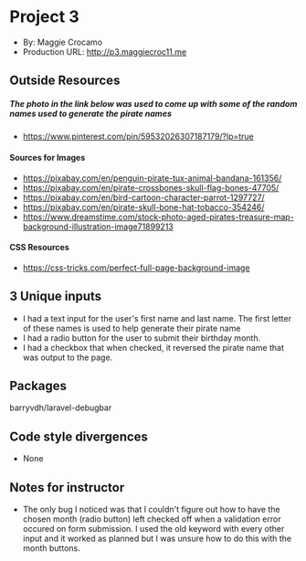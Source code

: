 # Project 3
+ By: Maggie Crocamo
+ Production URL: <http://p3.maggiecroc11.me>

## Outside Resources
##### The photo in the link below was used to come up with some of the random names used to generate the pirate names
+ https://www.pinterest.com/pin/59532026307187179/?lp=true

#### Sources for Images
+ https://pixabay.com/en/penguin-pirate-tux-animal-bandana-161356/
+ https://pixabay.com/en/pirate-crossbones-skull-flag-bones-47705/
+ https://pixabay.com/en/bird-cartoon-character-parrot-1297727/
+ https://pixabay.com/en/pirate-skull-bone-hat-tobacco-354246/
+ https://www.dreamstime.com/stock-photo-aged-pirates-treasure-map-background-illustration-image71899213

#### CSS Resources
+ https://css-tricks.com/perfect-full-page-background-image

## 3 Unique inputs
+ I had a text input for the user's first name and last name. The first letter of these names is used to help generate their pirate name 
+ I had a radio button for the user to submit their birthday month.
+ I had a checkbox that when checked, it reversed the pirate name that was output to the page.

## Packages
barryvdh/laravel-debugbar

## Code style divergences
+ None

## Notes for instructor
+ The only bug I noticed was that I couldn't figure out how to have the chosen month (radio button) left checked off when a validation error occured on form submission. I used the old keyword with every other input and it worked as planned but I was unsure how to do this with the month buttons. 
